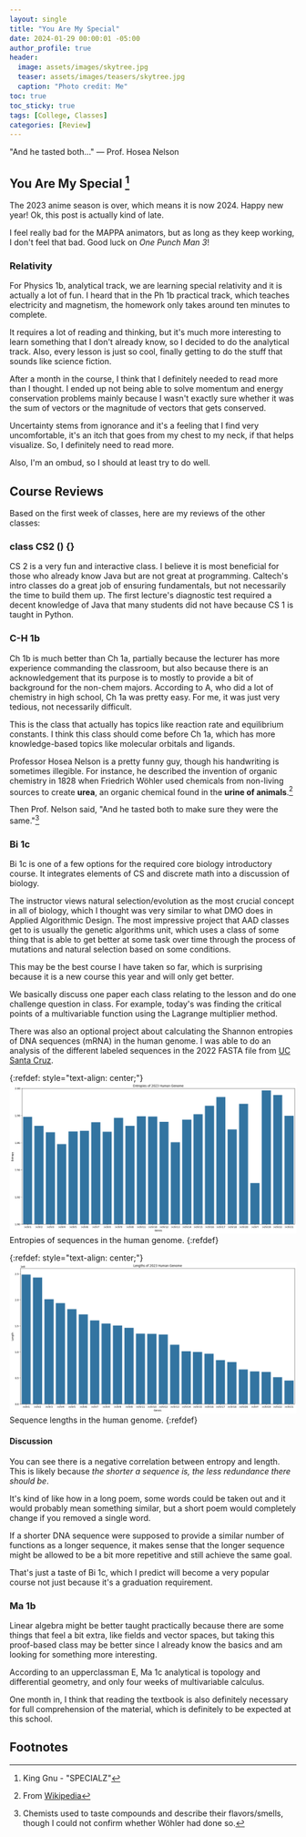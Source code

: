 ```yaml
---
layout: single
title: "You Are My Special"
date: 2024-01-29 00:00:01 -05:00
author_profile: true
header: 
  image: assets/images/skytree.jpg
  teaser: assets/images/teasers/skytree.jpg
  caption: "Photo credit: Me" 
toc: true
toc_sticky: true
tags: [College, Classes]
categories: [Review]
---
```


"And he tasted both..." — Prof. Hosea Nelson

## You Are My Special [^1]
The 2023 anime season is over, which means it is now 2024. Happy new year! Ok, this post is actually kind of late. 

I feel really bad for the MAPPA animators, but as long as they keep working, I don't feel that bad. Good luck on *One Punch Man 3*!

### Relativity 
For Physics 1b, analytical track, we are learning special relativity and it is actually a lot of fun. I heard that in the Ph 1b practical track, which teaches electricity and magnetism, the homework only takes around ten minutes to complete. 

It requires a lot of reading and thinking, but it's much more interesting to learn something that I don't already know, so I decided to do the analytical track. Also, every lesson is just so cool, finally getting to do the stuff that sounds like science fiction. 

After a month in the course, I think that I definitely needed to read more than I thought. I ended up not being able to solve momentum and energy conservation problems mainly because I wasn't exactly sure whether it was the sum of vectors or the magnitude of vectors that gets conserved. 

Uncertainty stems from ignorance and it's a feeling that I find very uncomfortable, it's an itch that goes from my chest to my neck, if that helps visualize. So, I definitely need to read more. 

Also, I'm an ombud, so I should at least try to do well. 

## Course Reviews
Based on the first week of classes, here are my reviews of the other classes:

### class CS2 () {}
CS 2 is a very fun and interactive class. I believe it is most beneficial for those who already know Java but are not great at programming. Caltech's intro classes do a great job of ensuring fundamentals, but not necessarily the time to build them up. The first lecture's diagnostic test required a decent knowledge of Java that many students did not have because CS 1 is taught in Python. 

### C-H 1b
Ch 1b is much better than Ch 1a, partially because the lecturer has more experience commanding the classroom, but also because there is an acknowledgement that its purpose is to mostly to provide a bit of background for the non-chem majors. According to A, who did a lot of chemistry in high school, Ch 1a was pretty easy. For me, it was just very tedious, not necessarily difficult. 

This is the class that actually has topics like reaction rate and equilibrium constants. I think this class should come before Ch 1a, which has more knowledge-based topics like molecular orbitals and ligands. 

Professor Hosea Nelson is a pretty funny guy, though his handwriting is sometimes illegible. For instance, he described the invention of organic chemistry in 1828 when Friedrich Wöhler used chemicals from non-living sources to create **urea**, an organic chemical found in the **urine of animals**.[^2]

Then Prof. Nelson said, "And he tasted both to make sure they were the same."[^3]

### Bi 1c
Bi 1c is one of a few options for the required core biology introductory course. It integrates elements of CS and discrete math into a discussion of biology. 

The instructor views natural selection/evolution as the most crucial concept in all of biology, which I thought was very similar to what DMO does in Applied Algorithmic Design. The most impressive project that AAD classes get to is usually the genetic algorithms unit, which uses a class of some thing that is able to get better at some task over time through the process of mutations and natural selection based on some conditions.

This may be the best course I have taken so far, which is surprising because it is a new course this year and will only get better. 

We basically discuss one paper each class relating to the lesson and do one challenge question in class. For example, today's was finding the critical points of a multivariable function using the Lagrange multiplier method. 

There was also an optional project about calculating the Shannon entropies of DNA sequences (mRNA) in the human genome. I was able to do an analysis of the different labeled sequences in the 2022 FASTA file from [UC Santa Cruz](https://genome.ucsc.edu). 

{:refdef: style="text-align: center;"}
![genomeEntropyBarGraph](/assets/images/entropies2023Genome.png)
Entropies of sequences in the human genome.
{:refdef}

{:refdef: style="text-align: center;"}
![genomeLengthBarGraph](/assets/images/lengths2023Genome.png)
Sequence lengths in the human genome. 
{:refdef}

#### Discussion
You can see there is a negative correlation between entropy and length. This is likely because *the shorter a sequence is, the less redundance there should be*.  

It's kind of like how in a long poem, some words could be taken out and it would probably mean something similar, but a short poem would completely change if you removed a single word.  

If a shorter DNA sequence were supposed to provide a similar number of functions as a longer sequence, it makes sense that the longer sequence might be allowed to be a bit more repetitive and still achieve the same goal. 

That's just a taste of Bi 1c, which I predict will become a very popular course not just because it's a graduation requirement. 

### Ma 1b
Linear algebra might be better taught practically because there are some things that feel a bit extra, like fields and vector spaces, but taking this proof-based class may be better since I already know the basics and am looking for something more interesting. 

According to an upperclassman E, Ma 1c analytical is topology and differential geometry, and only four weeks of multivariable calculus. 

One month in, I think that reading the textbook is also definitely necessary for full comprehension of the material, which is definitely to be expected at this school. 

## Footnotes
[^1]: King Gnu - "SPECIALZ" 
[^2]: From [Wikipedia](https://en.wikipedia.org/wiki/Friedrich_Wöhler)
[^3]: Chemists used to taste compounds and describe their flavors/smells, though I could not confirm whether Wöhler had done so. 